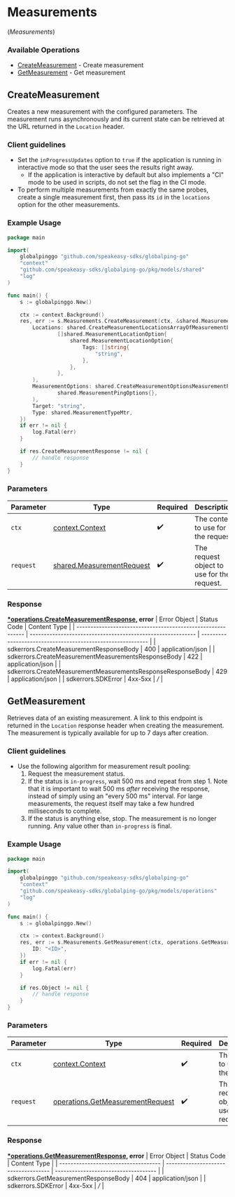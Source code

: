 # Measurements
(*Measurements*)

### Available Operations

* [CreateMeasurement](#createmeasurement) - Create measurement
* [GetMeasurement](#getmeasurement) - Get measurement

## CreateMeasurement

Creates a new measurement with the configured parameters.
The measurement runs asynchronously and its current state can be retrieved
at the URL returned in the `Location` header.

### Client guidelines

- Set the `inProgressUpdates` option to `true` if the application is running in interactive mode so that the user sees the results right away.
  - If the application is interactive by default but also implements a "CI" mode to be used in scripts, do not set the flag in the CI mode.
- To perform multiple measurements from exactly the same probes, create a single measurement first, then pass its `id` in the `locations` option for the other measurements.


### Example Usage

```go
package main

import(
	globalpinggo "github.com/speakeasy-sdks/globalping-go"
	"context"
	"github.com/speakeasy-sdks/globalping-go/pkg/models/shared"
	"log"
)

func main() {
    s := globalpinggo.New()

    ctx := context.Background()
    res, err := s.Measurements.CreateMeasurement(ctx, &shared.MeasurementRequest{
        Locations: shared.CreateMeasurementLocationsArrayOfMeasurementLocationOption(
                []shared.MeasurementLocationOption{
                    shared.MeasurementLocationOption{
                        Tags: []string{
                            "string",
                        },
                    },
                },
        ),
        MeasurementOptions: shared.CreateMeasurementOptionsMeasurementPingOptions(
                shared.MeasurementPingOptions{},
        ),
        Target: "string",
        Type: shared.MeasurementTypeMtr,
    })
    if err != nil {
        log.Fatal(err)
    }

    if res.CreateMeasurementResponse != nil {
        // handle response
    }
}
```

### Parameters

| Parameter                                                                  | Type                                                                       | Required                                                                   | Description                                                                |
| -------------------------------------------------------------------------- | -------------------------------------------------------------------------- | -------------------------------------------------------------------------- | -------------------------------------------------------------------------- |
| `ctx`                                                                      | [context.Context](https://pkg.go.dev/context#Context)                      | :heavy_check_mark:                                                         | The context to use for the request.                                        |
| `request`                                                                  | [shared.MeasurementRequest](../../pkg/models/shared/measurementrequest.md) | :heavy_check_mark:                                                         | The request object to use for the request.                                 |


### Response

**[*operations.CreateMeasurementResponse](../../pkg/models/operations/createmeasurementresponse.md), error**
| Error Object                                                | Status Code                                                 | Content Type                                                |
| ----------------------------------------------------------- | ----------------------------------------------------------- | ----------------------------------------------------------- |
| sdkerrors.CreateMeasurementResponseBody                     | 400                                                         | application/json                                            |
| sdkerrors.CreateMeasurementMeasurementsResponseBody         | 422                                                         | application/json                                            |
| sdkerrors.CreateMeasurementMeasurementsResponseResponseBody | 429                                                         | application/json                                            |
| sdkerrors.SDKError                                          | 4xx-5xx                                                     | */*                                                         |

## GetMeasurement

Retrieves data of an existing measurement.
A link to this endpoint is returned in the `Location` response header when creating the measurement.
The measurement is typically available for up to 7 days after creation.

### Client guidelines

- Use the following algorithm for measurement result pooling:
  1. Request the measurement status.
  2. If the status is `in-progress`, wait 500 ms and repeat from step 1. Note that it is important to wait 500 ms *after* receiving the response, instead of simply using an "every 500 ms" interval. For large measurements, the request itself may take a few hundred milliseconds to complete.
  3. If the status is anything else, stop. The measurement is no longer running. Any value other than `in-progress` is final.


### Example Usage

```go
package main

import(
	globalpinggo "github.com/speakeasy-sdks/globalping-go"
	"context"
	"github.com/speakeasy-sdks/globalping-go/pkg/models/operations"
	"log"
)

func main() {
    s := globalpinggo.New()

    ctx := context.Background()
    res, err := s.Measurements.GetMeasurement(ctx, operations.GetMeasurementRequest{
        ID: "<ID>",
    })
    if err != nil {
        log.Fatal(err)
    }

    if res.Object != nil {
        // handle response
    }
}
```

### Parameters

| Parameter                                                                                | Type                                                                                     | Required                                                                                 | Description                                                                              |
| ---------------------------------------------------------------------------------------- | ---------------------------------------------------------------------------------------- | ---------------------------------------------------------------------------------------- | ---------------------------------------------------------------------------------------- |
| `ctx`                                                                                    | [context.Context](https://pkg.go.dev/context#Context)                                    | :heavy_check_mark:                                                                       | The context to use for the request.                                                      |
| `request`                                                                                | [operations.GetMeasurementRequest](../../pkg/models/operations/getmeasurementrequest.md) | :heavy_check_mark:                                                                       | The request object to use for the request.                                               |


### Response

**[*operations.GetMeasurementResponse](../../pkg/models/operations/getmeasurementresponse.md), error**
| Error Object                         | Status Code                          | Content Type                         |
| ------------------------------------ | ------------------------------------ | ------------------------------------ |
| sdkerrors.GetMeasurementResponseBody | 404                                  | application/json                     |
| sdkerrors.SDKError                   | 4xx-5xx                              | */*                                  |
